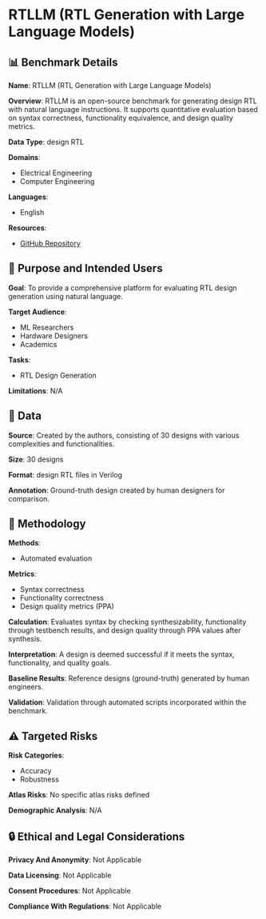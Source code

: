 # RTLLM (RTL Generation with Large Language Models)

## 📊 Benchmark Details

**Name**: RTLLM (RTL Generation with Large Language Models)

**Overview**: RTLLM is an open-source benchmark for generating design RTL with natural language instructions. It supports quantitative evaluation based on syntax correctness, functionality equivalence, and design quality metrics.

**Data Type**: design RTL

**Domains**:
- Electrical Engineering
- Computer Engineering

**Languages**:
- English

**Resources**:
- [GitHub Repository](https://github.com/hkust-zhiyao/RTLLM)

## 🎯 Purpose and Intended Users

**Goal**: To provide a comprehensive platform for evaluating RTL design generation using natural language.

**Target Audience**:
- ML Researchers
- Hardware Designers
- Academics

**Tasks**:
- RTL Design Generation

**Limitations**: N/A

## 💾 Data

**Source**: Created by the authors, consisting of 30 designs with various complexities and functionalities.

**Size**: 30 designs

**Format**: design RTL files in Verilog

**Annotation**: Ground-truth design created by human designers for comparison.

## 🔬 Methodology

**Methods**:
- Automated evaluation

**Metrics**:
- Syntax correctness
- Functionality correctness
- Design quality metrics (PPA)

**Calculation**: Evaluates syntax by checking synthesizability, functionality through testbench results, and design quality through PPA values after synthesis.

**Interpretation**: A design is deemed successful if it meets the syntax, functionality, and quality goals.

**Baseline Results**: Reference designs (ground-truth) generated by human engineers.

**Validation**: Validation through automated scripts incorporated within the benchmark.

## ⚠️ Targeted Risks

**Risk Categories**:
- Accuracy
- Robustness

**Atlas Risks**:
No specific atlas risks defined

**Demographic Analysis**: N/A

## 🔒 Ethical and Legal Considerations

**Privacy And Anonymity**: Not Applicable

**Data Licensing**: Not Applicable

**Consent Procedures**: Not Applicable

**Compliance With Regulations**: Not Applicable
